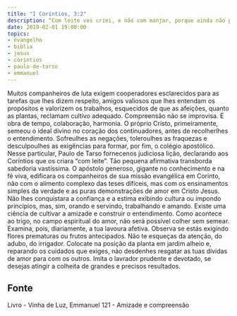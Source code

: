 ```yaml
---
title: "I Coríntios, 3:2"
description: “Com leite vos criei, e não com manjar, porque ainda não podíeis, nem ainda agora podeis.” Paulo (I Coríntios, 3:2)
date: 2019-02-01 19:00:00
topics: 
- evangelho
- biblia
- jesus
- corintios
- paulo-de-tarso
- emmanuel
---
```



Muitos companheiros de luta exigem cooperadores esclarecidos para as
tarefas que lhes dizem respeito, amigos valiosos que lhes entendam os propósitos e
valorizem os trabalhos, esquecidos de que as afeições, quanto as plantas, reclamam
cultivo adequado.
Compreensão não se improvisa. É obra de tempo, colaboração, harmonia.
O próprio Cristo, primeiramente, semeou o ideal divino no coração dos
continuadores, antes de recolher­lhes o entendimento.
Sofreu­lhes as negações, tolerou­lhes as fraquezas e desculpou­lhes as
exigências para formar, por fim, o colégio apostólico.
Nesse particular, Paulo de Tarso fornece­nos judiciosa lição, declarando aos
Coríntios que os criara “com leite”. Tão pequena afirmativa transborda sabedoria
vastíssima. O apóstolo generoso, gigante no conhecimento e na fé viva, edificara os
companheiros de sua missão evangélica em Corinto, não com o alimento complexo
das teses difíceis, mas com os ensinamentos simples da verdade e as puras
demonstrações de amor em Cristo Jesus. Não lhes conquistara a confiança e a estima
exibindo cultura ou impondo princípios, mas, sim, orando e servindo, trabalhando e
amando.
Existe uma ciência de cultivar a amizade e construir o entendimento.
Como acontece ao trigo, no campo espiritual do amor, não será possível
colher sem semear.
Examina, pois, diariamente, a tua lavoura afetiva. Observa se estás exigindo
flores prematuras ou frutos antecipados. Não te esqueças da atenção, do adubo, do
irrigador. Coloca­te na posição da planta em jardim alheio e, reparando os cuidados
que exiges, não desdenhes resgatar as tuas dívidas de amor para com os outros.
Imita o lavrador prudente e devotado, se desejas atingir a colheita de
grandes e precisos resultados.




## Fonte
Livro - Vinha de Luz, Emmanuel
121 - Amizade e compreensão
